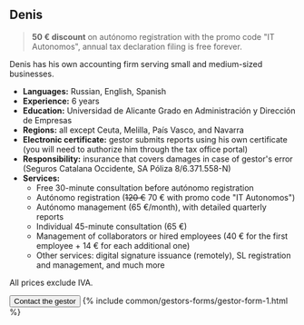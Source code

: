 ## Denis

> **50 € discount** on autónomo registration with the promo code "IT Autonomos", annual tax declaration filing is free
> forever.

Denis has his own accounting firm serving small and medium-sized businesses.

- **Languages:** Russian, English, Spanish
- **Experience:** 6 years
- **Education:** Universidad de Alicante Grado en Administración y Dirección de Empresas
- **Regions:** all except Ceuta, Melilla, País Vasco, and Navarra
- **Electronic certificate:** gestor submits reports using his own certificate (you will need to authorize him through
  the tax office portal)
- **Responsibility:** insurance that covers damages in case of gestor's error (Seguros Catalana Occidente, SA Póliza
  8/6.371.558-N)
- **Services:**
    - Free 30-minute consultation before autónomo registration
    - Autónomo registration (<s>120 €</s> 70 € with promo code "IT Autonomos")
    - Autónomo management (65 €/month), with detailed quarterly reports
    - Individual 45-minute consultation (65 €)
    - Management of collaborators or hired employees (40 € for the first employee + 14 € for each additional one)
    - Other services: digital signature issuance (remotely), SL registration and management, and much more

All prices exclude IVA.

<button type="button" id="showFormButton1" class="btn btn-success">Contact the gestor</button>
{% include common/gestors-forms/gestor-form-1.html %}

